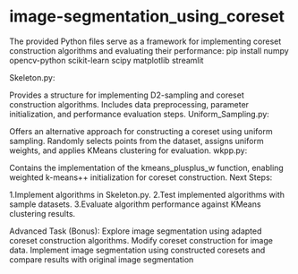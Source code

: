 # image-segmentation_using_coreset
The provided Python files serve as a framework for implementing coreset construction algorithms and evaluating their performance:
pip install numpy opencv-python scikit-learn scipy matplotlib streamlit

Skeleton.py:

Provides a structure for implementing D2-sampling and coreset construction algorithms.
Includes data preprocessing, parameter initialization, and performance evaluation steps.
Uniform_Sampling.py:

Offers an alternative approach for constructing a coreset using uniform sampling.
Randomly selects points from the dataset, assigns uniform weights, and applies KMeans clustering for evaluation.
wkpp.py:

Contains the implementation of the kmeans_plusplus_w function, enabling weighted k-means++ initialization for coreset construction.
Next Steps:

1.Implement algorithms in Skeleton.py.
2.Test implemented algorithms with sample datasets.
3.Evaluate algorithm performance against KMeans clustering results.

Advanced Task (Bonus):
Explore image segmentation using adapted coreset construction algorithms.
Modify coreset construction for image data.
Implement image segmentation using constructed coresets and compare results with original image segmentation
